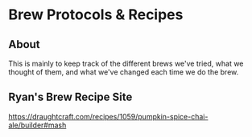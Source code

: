 # Brew Protocols & Recipes

## About

This is mainly to keep track of the different brews we've tried, what we thought of them, and what we've changed each time we do the brew.  

## Ryan's Brew Recipe Site

https://draughtcraft.com/recipes/1059/pumpkin-spice-chai-ale/builder#mash
